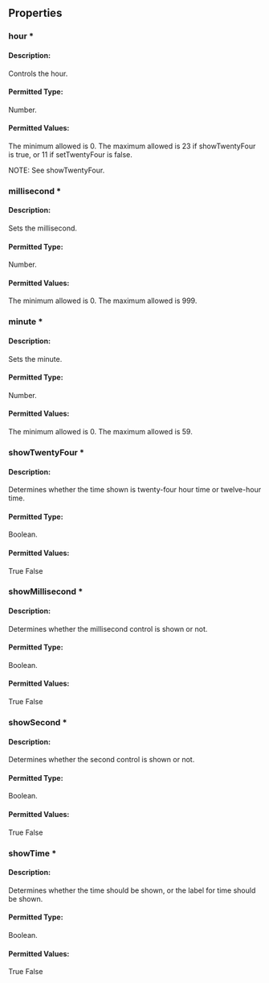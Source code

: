 ## Properties

### hour \*

#### Description:

Controls the hour.

#### Permitted Type:

Number.

#### Permitted Values:

The minimum allowed is 0.
The maximum allowed is 23 if showTwentyFour is true, or 11 if setTwentyFour is false.

NOTE: See showTwentyFour.

### millisecond \*

#### Description:

Sets the millisecond.

#### Permitted Type:

Number.

#### Permitted Values:

The minimum allowed is 0.
The maximum allowed is 999.

### minute \*

#### Description:

Sets the minute.

#### Permitted Type:

Number.

#### Permitted Values:

The minimum allowed is 0.
The maximum allowed is 59.

### showTwentyFour \*

#### Description:

Determines whether the time shown is twenty-four hour time or twelve-hour time.

#### Permitted Type:

Boolean.

#### Permitted Values:

True
False

### showMillisecond \*

#### Description:

Determines whether the millisecond control is shown or not.

#### Permitted Type:

Boolean.

#### Permitted Values:

True
False

### showSecond \*

#### Description:

Determines whether the second control is shown or not.

#### Permitted Type:

Boolean.

#### Permitted Values:

True
False

### showTime \*

#### Description:

Determines whether the time should be shown, or the label for time should be shown.

#### Permitted Type:

Boolean.

#### Permitted Values:

True
False
